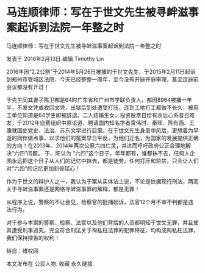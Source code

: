 # 马连顺律师：写在于世文先生被寻衅滋事案起诉到法院一年整之时

马连顺律师：写在于世文先生被寻衅滋事案起诉到法院一年整之时

发表于 2016年2月13日 编辑 Timothy Lin

2016年因“2.2公祭”于2014年5月26日被捕的于世文先生，于2015年2月11日起诉到郑州市管城区法院，今天已经整整一周年，至今没有开庭开庭审理，甚至连庭前会议都没有开过！

于先生同其妻子陈卫都是64时广东省和广州市学联负责人，都因8964被捕一年半，不发文凭或收回文凭，出狱后到处遭受打压，连到工地打工都做不长久，被用工单位知道是64学生即被辞退。二人结婚生女，投资股票自给有余后心系昔日难友，于2012年自费组织中原论道，聘请国内知名学者袁伟时、秦晖、陈有西、王康就国史党史、法治、苏东文学进行启蒙。在于世文先生身患中风后，更想着为早逝的同伴做点事，以求他们的冤案早日平反，为他们正名，为国家的发展提供正确的方向！在2013年、2014年两次公祭六四亡灵，并进而呼吁政府公正合理地解决“六四”问题。 于、陈认为 “六四”这个日子，年年都有，谁都抹不去，任何人企图永远把这个日子从人们的记忆中抹去，都是徒劳。任何打压和监禁，只会让人们对“六四”的记忆更加刻骨铭心！

作为于世文的辩护人之一，我认为于案从实体法上说，不论是依据现行刑法，两高关于寻衅滋事罪还是网络寻衅滋事罪的解释，都是无罪！

从程序上说，警察的不让会见，检察官的批捕起诉，法官12个月不审不判都是违法行为。

对于参与本案的警察、检察、法官以及他们背后的人员都明知于世文无罪，并且使其遭受刑事追究，完全符合刑法关于徇私枉法罪的犯罪特征，均构成徇私枉法罪，我们保持控告的权利！

转自：维权网

本文发布在 公民人物. 收藏 永久链接.